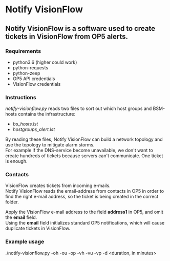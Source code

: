 # Notify VisionFlow

## Notify VisionFlow is a software used to create tickets in VisionFlow from OP5 alerts.

### Requirements
* python3.6 (higher could work)
* python-requests
* python-zeep
* OP5 API credentials
* VisionFlow credentials

### Instructions
_notify-visionflow.py_ reads two files to sort out which host groups and BSM-hosts contains the infrastructure:
* _bs_hosts.lst_
* _hostgroups_alert.lst_

By reading these files, Notify VisionFlow can build a network topology and use the topology to mitigate alarm storms. <br />
For example if the DNS-service become unavailable, we don't want to create hundreds of tickets because servers can't communicate. One ticket is enough.

### Contacts
VisionFlow creates tickets from incoming e-mails. <br />
Notify VisionFlow reads the email-address from contacts in OP5 in order to find the right e-mail address, so the ticket is being created in the correct folder. <br />

Apply the VisionFlow e-mail address to the field **address1** in OP5, and omit the **email** field. <br />
Using the **email** field initializes standard OP5 notifications, which will cause duplicate tickets in VisionFlow.

### Example usage
./notify-visionflow.py -oh <op5host> -ou <op5user> -op <op5pass> -vh <vflowhost> -vu <vflowuser> -vp <vflowpass> -d <duration, in minutes>
